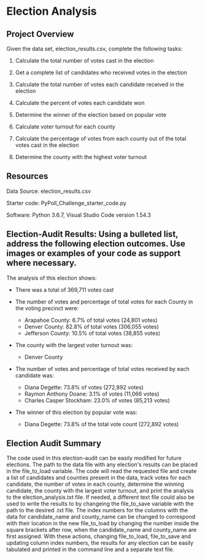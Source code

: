 # Election Analysis


## Project Overview


Given the data set, election_results.csv, complete the following tasks:


1) Calculate the total number of votes cast in the election

2) Get a complete list of candidates who received votes in the election

3) Calculate the total number of votes each candidate received in the election

4) Calculate the percent of votes each candidate won

5) Determine the winner of the election based on popular vote

6) Calculate voter turnout for each county

7) Calculate the percentage of votes from each county out of the total votes cast in the election

8) Determine the county with the highest voter turnout


## Resources


Data Source: election_results.csv


Starter code: PyPoll_Challenge_starter_code.py

Software: Python 3.6.7, Visual Studio Code version 1.54.3


## Election-Audit Results: Using a bulleted list, address the following election outcomes. Use images or examples of your code as support where necessary.

The analysis of this election shows:


* There was a total of 369,711 votes cast 


* The number of votes and percentage of total votes for each County in the voting precinct were:
  
  
  * Arapahoe County: 6.7% of total votes (24,801 votes)
  * Denver County: 82.8% of total votes (306,055 votes)
  * Jefferson County: 10.5% of total votes (38,855 votes)


* The county with the largest voter turnout was:


  * Denver County 


* The number of votes and percentage of total votes received by each candidate was:


  * Diana Degette: 73.8% of votes (272,892 votes)
  * Raymon Anthony Doane: 3.1% of votes (11,066 votes)
  * Charles Casper Stockham: 23.0% of votes (85,213 votes)


* The winner of this election by popular vote was:


  * Diana Degette: 73.8% of the total vote count (272,892 votes)


## Election Audit Summary


The code used in this election-audit can be easily modified for future elections.  The path to the data file with any election's results can be placed in the file_to_load variable.  The code will read the requested file and create a list of candidates and counties present in the data, track votes for each candidate, the number of votes in each county, determine the winning candidate, the county with the largest voter turnout, and print the analysis to the election_analysis.txt file.  If needed, a different text file could also be used to write the results to by changeing the file_to_save variable with the path to the desired .txt file.  The index numbers for the columns with the data for candidate_name and county_name can be changed to correspond with their location in the new file_to_load by changing the number inside the square brackets after row, when the candidate_name and county_name are first assigned. With these actions, changing file_to_load, file_to_save and updating column index numbers, the results for any election can be easily tabulated and printed in the command line and a separate text file.
